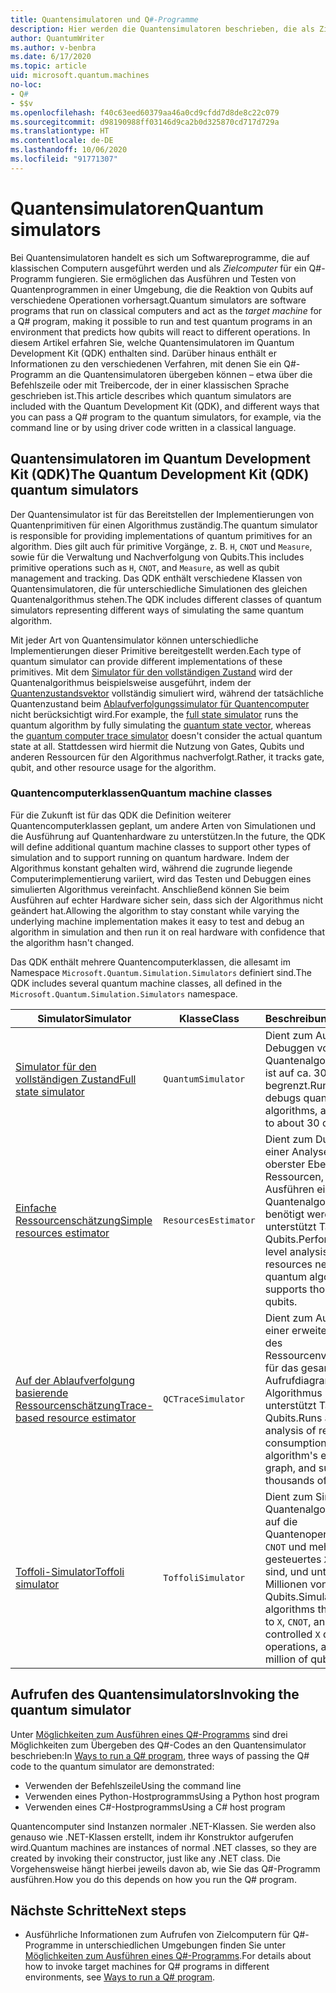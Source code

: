 ```yaml
---
title: Quantensimulatoren und Q#-Programme
description: Hier werden die Quantensimulatoren beschrieben, die als Zielcomputer für Q#-Programme verfügbar sind.
author: QuantumWriter
ms.author: v-benbra
ms.date: 6/17/2020
ms.topic: article
uid: microsoft.quantum.machines
no-loc:
- Q#
- $$v
ms.openlocfilehash: f40c63eed60379aa46a0cd9cfdd7d8de8c22c079
ms.sourcegitcommit: d98190988ff03146d9ca2b0d325870cd717d729a
ms.translationtype: HT
ms.contentlocale: de-DE
ms.lasthandoff: 10/06/2020
ms.locfileid: "91771307"
---
```

# <a name="quantum-simulators"></a><span data-ttu-id="1764c-103">Quantensimulatoren</span><span class="sxs-lookup"><span data-stu-id="1764c-103">Quantum simulators</span></span>

<span data-ttu-id="1764c-104">Bei Quantensimulatoren handelt es sich um Softwareprogramme, die auf klassischen Computern ausgeführt werden und als *Zielcomputer* für ein Q#-Programm fungieren. Sie ermöglichen das Ausführen und Testen von Quantenprogrammen in einer Umgebung, die die Reaktion von Qubits auf verschiedene Operationen vorhersagt.</span><span class="sxs-lookup"><span data-stu-id="1764c-104">Quantum simulators are software programs that run on classical computers and act as the *target machine* for a Q# program, making it possible to run and test quantum programs in an environment that predicts how qubits will react to different operations.</span></span> <span data-ttu-id="1764c-105">In diesem Artikel erfahren Sie, welche Quantensimulatoren im Quantum Development Kit (QDK) enthalten sind. Darüber hinaus enthält er Informationen zu den verschiedenen Verfahren, mit denen Sie ein Q#-Programm an die Quantensimulatoren übergeben können – etwa über die Befehlszeile oder mit Treibercode, der in einer klassischen Sprache geschrieben ist.</span><span class="sxs-lookup"><span data-stu-id="1764c-105">This article describes which quantum simulators are included with the Quantum Development Kit (QDK), and different ways that you can pass a Q# program to the quantum simulators, for example, via the command line or by using driver code written in a classical language.</span></span>  



## <a name="the-quantum-development-kit-qdk-quantum-simulators"></a><span data-ttu-id="1764c-106">Quantensimulatoren im Quantum Development Kit (QDK)</span><span class="sxs-lookup"><span data-stu-id="1764c-106">The Quantum Development Kit (QDK) quantum simulators</span></span>

<span data-ttu-id="1764c-107">Der Quantensimulator ist für das Bereitstellen der Implementierungen von Quantenprimitiven für einen Algorithmus zuständig.</span><span class="sxs-lookup"><span data-stu-id="1764c-107">The quantum simulator is responsible for providing implementations of quantum primitives for an algorithm.</span></span> <span data-ttu-id="1764c-108">Dies gilt auch für primitive Vorgänge, z. B. `H`, `CNOT` und `Measure`, sowie für die Verwaltung und Nachverfolgung von Qubits.</span><span class="sxs-lookup"><span data-stu-id="1764c-108">This includes primitive operations such as `H`, `CNOT`, and `Measure`, as well as qubit management and tracking.</span></span> <span data-ttu-id="1764c-109">Das QDK enthält verschiedene Klassen von Quantensimulatoren, die für unterschiedliche Simulationen des gleichen Quantenalgorithmus stehen.</span><span class="sxs-lookup"><span data-stu-id="1764c-109">The QDK includes different classes of quantum simulators representing different ways of simulating the same quantum algorithm.</span></span> 


<span data-ttu-id="1764c-110">Mit jeder Art von Quantensimulator können unterschiedliche Implementierungen dieser Primitive bereitgestellt werden.</span><span class="sxs-lookup"><span data-stu-id="1764c-110">Each type of quantum simulator can provide different implementations of these primitives.</span></span> <span data-ttu-id="1764c-111">Mit dem [Simulator für den vollständigen Zustand](xref:microsoft.quantum.machines.full-state-simulator) wird der Quantenalgorithmus beispielsweise ausgeführt, indem der [Quantenzustandsvektor](xref:microsoft.quantum.glossary#quantum-state) vollständig simuliert wird, während der tatsächliche Quantenzustand beim [Ablaufverfolgungssimulator für Quantencomputer](xref:microsoft.quantum.machines.qc-trace-simulator.intro) nicht berücksichtigt wird.</span><span class="sxs-lookup"><span data-stu-id="1764c-111">For example, the [full state simulator](xref:microsoft.quantum.machines.full-state-simulator) runs the quantum algorithm by fully simulating the [quantum state vector](xref:microsoft.quantum.glossary#quantum-state), whereas the [quantum computer trace simulator](xref:microsoft.quantum.machines.qc-trace-simulator.intro) doesn't consider the actual quantum state at all.</span></span> <span data-ttu-id="1764c-112">Stattdessen wird hiermit die Nutzung von Gates, Qubits und anderen Ressourcen für den Algorithmus nachverfolgt.</span><span class="sxs-lookup"><span data-stu-id="1764c-112">Rather, it tracks gate, qubit, and other resource usage for the algorithm.</span></span>

### <a name="quantum-machine-classes"></a><span data-ttu-id="1764c-113">Quantencomputerklassen</span><span class="sxs-lookup"><span data-stu-id="1764c-113">Quantum machine classes</span></span>

<span data-ttu-id="1764c-114">Für die Zukunft ist für das QDK die Definition weiterer Quantencomputerklassen geplant, um andere Arten von Simulationen und die Ausführung auf Quantenhardware zu unterstützen.</span><span class="sxs-lookup"><span data-stu-id="1764c-114">In the future, the QDK will define additional quantum machine classes to support other types of simulation and to support running on quantum hardware.</span></span> <span data-ttu-id="1764c-115">Indem der Algorithmus konstant gehalten wird, während die zugrunde liegende Computerimplementierung variiert, wird das Testen und Debuggen eines simulierten Algorithmus vereinfacht. Anschließend können Sie beim Ausführen auf echter Hardware sicher sein, dass sich der Algorithmus nicht geändert hat.</span><span class="sxs-lookup"><span data-stu-id="1764c-115">Allowing the algorithm to stay constant while varying the underlying machine implementation makes it easy to test and debug an algorithm in simulation and then run it on real hardware with confidence that the algorithm hasn't changed.</span></span>

<span data-ttu-id="1764c-116">Das QDK enthält mehrere Quantencomputerklassen, die allesamt im Namespace `Microsoft.Quantum.Simulation.Simulators` definiert sind.</span><span class="sxs-lookup"><span data-stu-id="1764c-116">The QDK includes several quantum machine classes, all defined in the `Microsoft.Quantum.Simulation.Simulators` namespace.</span></span>

|<span data-ttu-id="1764c-117">Simulator</span><span class="sxs-lookup"><span data-stu-id="1764c-117">Simulator</span></span> |<span data-ttu-id="1764c-118">Klasse</span><span class="sxs-lookup"><span data-stu-id="1764c-118">Class</span></span>|<span data-ttu-id="1764c-119">Beschreibung</span><span class="sxs-lookup"><span data-stu-id="1764c-119">Description</span></span>|
|-----|------|---|
|[<span data-ttu-id="1764c-120">Simulator für den vollständigen Zustand</span><span class="sxs-lookup"><span data-stu-id="1764c-120">Full state simulator</span></span>](xref:microsoft.quantum.machines.full-state-simulator)| `QuantumSimulator` | <span data-ttu-id="1764c-121">Dient zum Ausführen und Debuggen von Quantenalgorithmen und ist auf ca. 30 Qubits begrenzt.</span><span class="sxs-lookup"><span data-stu-id="1764c-121">Runs and debugs quantum algorithms, and is limited to about 30 qubits.</span></span> |
|[<span data-ttu-id="1764c-122">Einfache Ressourcenschätzung</span><span class="sxs-lookup"><span data-stu-id="1764c-122">Simple resources estimator</span></span>](xref:microsoft.quantum.machines.resources-estimator)| `ResourcesEstimator` | <span data-ttu-id="1764c-123">Dient zum Durchführen einer Analyse auf oberster Ebene für die Ressourcen, die zum Ausführen eines Quantenalgorithmus benötigt werden, und unterstützt Tausende von Qubits.</span><span class="sxs-lookup"><span data-stu-id="1764c-123">Performs a top level analysis of the resources needed to run a quantum algorithm, and supports thousands of qubits.</span></span>|
|[<span data-ttu-id="1764c-124">Auf der Ablaufverfolgung basierende Ressourcenschätzung</span><span class="sxs-lookup"><span data-stu-id="1764c-124">Trace-based resource estimator</span></span>](xref:microsoft.quantum.machines.qc-trace-simulator.intro)|  `QCTraceSimulator` |<span data-ttu-id="1764c-125">Dient zum Ausführen einer erweiterten Analyse des Ressourcenverbrauchs für das gesamte Aufrufdiagramm des Algorithmus und unterstützt Tausende von Qubits.</span><span class="sxs-lookup"><span data-stu-id="1764c-125">Runs advanced analysis of resources consumptions for the algorithm's entire call-graph, and supports thousands of qubits.</span></span>|
|[<span data-ttu-id="1764c-126">Toffoli-Simulator</span><span class="sxs-lookup"><span data-stu-id="1764c-126">Toffoli simulator</span></span>](xref:microsoft.quantum.machines.toffoli-simulator)| `ToffoliSimulator` |<span data-ttu-id="1764c-127">Dient zum Simulieren von Quantenalgorithmen, die auf die Quantenoperationen `X`, `CNOT` und mehrfach gesteuertes `X` beschränkt sind, und unterstützt Millionen von Qubits.</span><span class="sxs-lookup"><span data-stu-id="1764c-127">Simulates quantum algorithms that are limited to `X`, `CNOT`, and multi-controlled `X` quantum operations, and supports million of qubits.</span></span> |

## <a name="invoking-the-quantum-simulator"></a><span data-ttu-id="1764c-128">Aufrufen des Quantensimulators</span><span class="sxs-lookup"><span data-stu-id="1764c-128">Invoking the quantum simulator</span></span>

<span data-ttu-id="1764c-129">Unter [Möglichkeiten zum Ausführen eines Q#-Programms](xref:microsoft.quantum.guide.host-programs) sind drei Möglichkeiten zum Übergeben des Q#-Codes an den Quantensimulator beschrieben:</span><span class="sxs-lookup"><span data-stu-id="1764c-129">In [Ways to run a Q# program](xref:microsoft.quantum.guide.host-programs), three ways of passing the Q# code to the quantum simulator are demonstrated:</span></span> 

* <span data-ttu-id="1764c-130">Verwenden der Befehlszeile</span><span class="sxs-lookup"><span data-stu-id="1764c-130">Using the command line</span></span>
* <span data-ttu-id="1764c-131">Verwenden eines Python-Hostprogramms</span><span class="sxs-lookup"><span data-stu-id="1764c-131">Using a Python host program</span></span>
* <span data-ttu-id="1764c-132">Verwenden eines C#-Hostprogramms</span><span class="sxs-lookup"><span data-stu-id="1764c-132">Using a C# host program</span></span>

<span data-ttu-id="1764c-133">Quantencomputer sind Instanzen normaler .NET-Klassen. Sie werden also genauso wie .NET-Klassen erstellt, indem ihr Konstruktor aufgerufen wird.</span><span class="sxs-lookup"><span data-stu-id="1764c-133">Quantum machines are instances of normal .NET classes, so they are created by invoking their constructor, just like any .NET class.</span></span> <span data-ttu-id="1764c-134">Die Vorgehensweise hängt hierbei jeweils davon ab, wie Sie das Q#-Programm ausführen.</span><span class="sxs-lookup"><span data-stu-id="1764c-134">How you do this depends on how you run the Q# program.</span></span>

## <a name="next-steps"></a><span data-ttu-id="1764c-135">Nächste Schritte</span><span class="sxs-lookup"><span data-stu-id="1764c-135">Next steps</span></span>

* <span data-ttu-id="1764c-136">Ausführliche Informationen zum Aufrufen von Zielcomputern für Q#-Programme in unterschiedlichen Umgebungen finden Sie unter [Möglichkeiten zum Ausführen eines Q#-Programms](xref:microsoft.quantum.guide.host-programs).</span><span class="sxs-lookup"><span data-stu-id="1764c-136">For details about how to invoke target machines for Q# programs in different environments, see [Ways to run a Q# program](xref:microsoft.quantum.guide.host-programs).</span></span>
